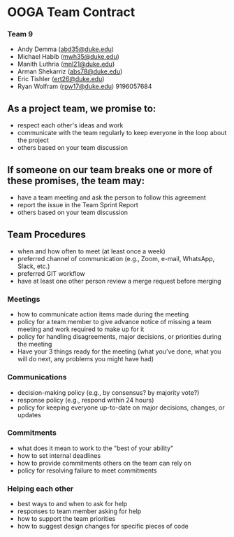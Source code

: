 # OOGA Team Contract
### Team 9
* Andy Demma (abd35@duke.edu)
* Michael Habib (mwh35@duke.edu)
* Manith Luthria (mnl21@duke.edu)
* Arman Shekarriz (abs78@duke.edu)
* Eric Tishler (ert26@duke.edu)
* Ryan Wolfram (rpw17@duke.edu) 9196057684



## As a project team, we promise to:
* respect each other's ideas and work
* communicate with the team regularly to keep everyone in the loop about the project
* others based on your team discussion

## If someone on our team breaks one or more of these promises, the team may:
* have a team meeting and ask the person to follow this agreement
* report the issue in the Team Sprint Report
* others based on your team discussion


## Team Procedures
* when and how often to meet (at least once a week)
* preferred channel of communication (e.g., Zoom, e-mail, WhatsApp, Slack, etc.)
* preferred GIT workflow
* have at least one other person review a merge request before merging


### Meetings
* how to communicate action items made during the meeting
* policy for a team member to give advance notice of missing a team meeting and work required to make up for it
* policy for handling disagreements, major decisions, or priorities during the meeting
* Have your 3 things ready for the meeting (what you’ve done, what you will do next, any problems you might have had)


### Communications
* decision-making policy (e.g., by consensus? by majority vote?)
* response policy (e.g., respond within 24 hours)
* policy for keeping everyone up-to-date on major decisions, changes, or updates


### Commitments
* what does it mean to work to the "best of your ability"
* how to set internal deadlines
* how to provide commitments others on the team can rely on
* policy for resolving failure to meet commitments


### Helping each other
* best ways to and when to ask for help
* responses to team member asking for help
* how to support the team priorities
* how to suggest design changes for specific pieces of code
